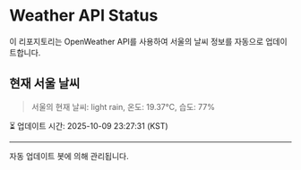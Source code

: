 
# Weather API Status

이 리포지토리는 OpenWeather API를 사용하여 서울의 날씨 정보를 자동으로 업데이트합니다.

## 현재 서울 날씨
> 서울의 현재 날씨: light rain, 온도: 19.37°C, 습도: 77%

⏳ 업데이트 시간: 2025-10-09 23:27:31 (KST)

---
자동 업데이트 봇에 의해 관리됩니다.
